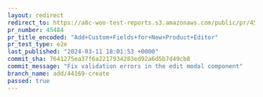 ```yaml
---
layout: redirect
redirect_to: https://a8c-woo-test-reports.s3.amazonaws.com/public/pr/45484/e2e/index.html
pr_number: 45484
pr_title_encoded: "Add+Custom+Fields+for+New+Product+Editor"
pr_test_type: e2e
last_published: "2024-03-11 18:01:53 +0000"
commit_sha: 7641275ea37f6a2217934283ed92a6d5b7d49cb8
commit_message: "Fix validation errors in the edit modal component"
branch_name: add/44169-create
passed: true
---
```

